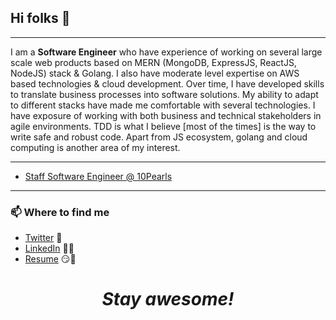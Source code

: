 ## Hi folks :wave:

------

I am a **Software Engineer** who have experience of working on several large scale web products based on MERN (MongoDB, ExpressJS, ReactJS, NodeJS) stack & Golang. I also have moderate level expertise on AWS based technologies & cloud development. Over time, I have developed skills to translate business processes into software solutions. My ability to adapt to different stacks have made me comfortable with several technologies. I have exposure of working with both business and technical stakeholders in agile environments. TDD is what I believe [most of the times] is the way to write safe and robust code. Apart from JS ecosystem, golang and cloud computing is another area of my interest.

------

- [Staff Software Engineer @ 10Pearls](https://10pearls.com/)

------

### 📫 Where to find me

- [Twitter](https://twitter.com/Assadbintahir) 🐤
- [LinkedIn](https://linkedin.com/in/Assadbintahir) 👨💼
- [Resume](https://assadbintahir.io/) 😏🔗

<h1 align='center'><i>Stay awesome!</i></h1>

